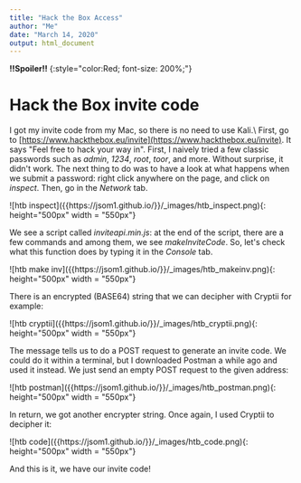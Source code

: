 ```yaml
---
title: "Hack the Box Access"
author: "Me"
date: "March 14, 2020"
output: html_document
---
```


**!!Spoiler!!**
{:style="color:Red; font-size: 200%;"}

# Hack the Box invite code

I got my invite code from my Mac, so there is no need to use Kali.\\ 
First, go to [https://www.hackthebox.eu/invite](https://www.hackthebox.eu/invite).
It says "Feel free to hack your way in". First, I naively tried a few classic passwords such as *admin*, *1234*, *root*, *toor*, and more.
Without surprise, it didn't work. The next thing to do was to have a look at what happens when we submit a password: right click anywhere on the page,
and click on *inspect*. Then, go in the *Network* tab.  

<div class="img_container">
![htb inspect]({{https://jsom1.github.io/}}/_images/htb_inspect.png){: height="500px" width = "550px"}
</div>

We see a script called *inviteapi.min.js*: at the end of the script, there are
a few commands and among them, we see *makeInviteCode*. So, let's check what this function does by typing it in the *Console* tab.

<div class="img_container">
![htb make inv]({{https://jsom1.github.io/}}/_images/htb_makeinv.png){: height="500px" width = "550px"}
</div>

There is an encrypted (BASE64) string that we can decipher with Cryptii for example:

<div class="img_container">
![htb cryptii]({{https://jsom1.github.io/}}/_images/htb_cryptii.png){: height="500px" width = "550px"}
</div>

The message tells us to do a POST request to generate an invite code. We could do it within a terminal, but I downloaded Postman
a while ago and used it instead. We just send an empty POST request to the given address:

<div class="img_container">
![htb postman]({{https://jsom1.github.io/}}/_images/htb_postman.png){: height="500px" width = "550px"}
</div>

In return, we got another encrypter string. Once again, I used Cryptii to decipher it:

<div class="img_container">
![htb code]({{https://jsom1.github.io/}}/_images/htb_code.png){: height="500px" width = "550px"}
</div>

And this is it, we have our invite code!
